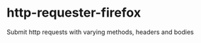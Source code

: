 http-requester-firefox
======================

Submit http requests with varying methods, headers and bodies
